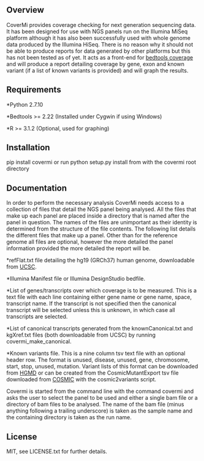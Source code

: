 ## Overview

CoverMi provides coverage checking for next generation sequencing data. It has been designed for use with NGS panels run on the Illumina MiSeq platform although it has also been successfully used with whole genome data produced by the Illumina HiSeq. There is no reason why it should not be able to produce reports for data generated by other platforms but this has not been tested as of yet. It acts as a front-end for [bedtools coverage](http://bedtools.readthedocs.org/en/latest/index.html) and will produce a report detailing coverage by gene, exon and known variant (if a list of known variants is provided) and will graph the results. 

## Requirements

*Python 2.7.10

*Bedtools >= 2.22  (Installed under Cygwin if using Windows)

*R >= 3.1.2        (Optional, used for graphing)

## Installation

pip install covermi or run python setup.py install from with the covermi root directory

## Documentation

In order to perform the necessary analysis CoverMi needs access to a collection of files that detail the NGS panel being analysed. All the files that make up each panel are placed inside a directory that is named after the panel in question. The names of the files are unimportant as their identity is determined from the structure of the file contents. The following list details the different files that make up a panel. Other than for the reference genome all files are optional, however the more detailed the panel information provided the more detailed the report will be.

*refFlat.txt file detailing the hg19 (GRCh37) human genome, downloadable from [UCSC](https://genome.ucsc.edu/).

*Illumina Manifest file or Illumina DesignStudio bedfile.

*List of genes/transcripts over which coverage is to be measured. This is a text file with each line containing either gene name or gene name, space, transcript name. If the transcript is not specified then the canonical transcript will be selected unless this is unknown, in which case all transcripts are selected.

*List of canonical transcripts generated from the knownCanonical.txt and kgXref.txt files (both downloadable from UCSC) by running covermi_make_canonical.

*Known variants file. This is a nine column tsv text file with an optional header row. The format is unused, disease, unused, gene, chromosome, start, stop, unused, mutation. Variant lists of this format can be downloaded from [HGMD](http://www.hgmd.cf.ac.uk) or can be created from the CosmicMutantExport tsv file downloaded from [COSMIC](http://cancer.sanger.ac.uk/cosmic) with the cosmic2variants script.

Covermi is started from the command line with the command covermi and asks the user to select the panel to be used and  either a single bam file or a directory of bam files to be analysed. The name of the bam file (minus anything following a trailing underscore) is taken as the sample name and the containing directory is taken as the run name.

## License

MIT, see LICENSE.txt for further details.
